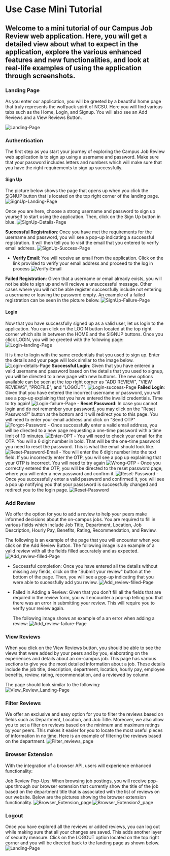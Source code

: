 # Use Case Mini Tutorial 

## Welcome to a mini tutorial of our Campus Job Review web application. Here, you will get a detailed view about what to expect in the application, explore the various enhanced features and new functionalities, and look at real-life examples of using the application through screenshots. 

### Landing Page
As you enter our application, you will be greeted by a beautiful home page that truly represents the wolfpack spirit of NCSU. Here you will find various tabs such as the Home, Login, and Signup. You will also see an Add Reviews and a View Reviews Button. 

![Landing-Page](docs/images/landing_page.jpeg)

### Authentication 
The first step as you start your journey of exploring the Campus Job Review web application is to sign up using a username and password. Make sure that your password includes letters and numbers which will make sure that you have the right requirements to sign up successfully. 

#### Sign Up
The picture below shows the page that opens up when you click the SIGNUP button that is located on the top right corner of the landing page. 
![SignUp-Landing-Page](docs/images/sign_up.png)

Once you are here, choose a strong username and password to sign up yourself to start using the application. Then, click on the Sign Up button in blue. 
![SignUp-Details-Page](docs/images/sign_up_fill.png)

**Successful Registration**: 
Once you have met the requirements for the username and password, you will see a pop-up indicating a successful registration. It will then tell you to visit the email that you entered to verify email address.
![SignUp-Success-Page](docs/images/sign_up_success.png)

- **Verify Email**:
You will receive an email from the application. Click on the link provided to verify your email address and proceed to the log in process
![Verify-Email](docs/images/verify_email.png)

**Failed Registration**: 
 Given that a username or email already exists, you will not be able to sign up and will recieve a unsuccessful message. Other cases where you will not be able register successfully include not entering a username or leaving the password empty. An example of a failed registration can be seen in the picture below. 
![SignUp-Failure-Page](docs/images/sign_up_fail.png)

#### Login
Now that you have successfully signed up as a valid user, let us login to the application. You can click on the LOGIN button located at the top right corner which sits in between the HOME and the SIGNUP buttons. Once you click LOGIN, you will be greeted with the following page: 
![Login-landing-Page](docs/images/login_landing.png)

   It is time to login with the same credentials that you used to sign up. Enter the details and your page will look similar to the image below. 
    ![Login-details-Page](docs/images/login_details.png)
**Successful Login**: Given that you have entered a valid username and password based on the details that you used to signup, you will be directed to a new page with new buttoms. The new options available can be seen at the top right corner as "ADD REVIEW", "VIEW REVIEWS", "PROFILE", and "LOGOUT".
![Login-success-Page](docs/images/login_success.png)
**Failed Login**: Given that you have entered the incorrect username or password, you will see a pop-up explaining that you have entered the invalid credentials. Time to try again!
![Login-failure-Page](docs/images/login_fail.png)
    - **Reset Password**: In case you cannot login and do not remember your password, you may click on the "Reset Password?" button at the bottom and it will redirect you to this page. You will need to enter your email address and click on "Send OTP"
    ![Forgot-Password](docs/images/forgot_pass.png)
    - Once successfully enter a valid email address, you will be directed to a new page requesting a one-time password with a time limit of 10 minutes.
    ![Enter-OPT](docs/images/enter_otp.png)
    - You will need to check your email for the OTP. You will a 6 digit number in bold. That will be the one-time password you need to reset the password. This is what the email should look like.
    ![Reset-Password-Email](docs/images/reset_pass_email.png)
    - You will enter the 6 digit number into the text field. If you incorrectly enter the OTP, you will see a pop up explaining that your OTP is incorrect. You will need to try again
    ![Wrong-OTP](docs/images/wrong_otp.png)
    - Once you correctly entered the OTP, you will be directed to the reset password page, where you will enter a new password and confirm it.
    ![Reset-Password](docs/images/reset_password.png)
    - Once you successfully enter a valid password and confirmed it, you will see a pop up notifying you that your passsword is successfully changed and redirect you to the login page.
    ![Reset-Password](docs/images/reset_password_success.png)






### Add Review
We offer the option for you to add a review to help your peers make informed decisions about the on-campus jobs. You are required to fill in various fields which include Job Title, Department, Location, Job Description, Hourly Pay, Benefits, Rating, Recommendation, and Review. 

The following is an example of the page that you will encounter when you click on the Add Review Button. 
The following image is an example of a valid review with all the fields filled accurately and as expected. 
![Add_review-filled-Page](docs/images/add_review_filled.png)

- Successful completion: Once you have entered all the details without missing any fields, click on the "Submit your review" button at the bottom of the page. Then, you will see a pop-up indicating that you were able to sucessfully add you review. 
![Add_review-filled-Page](docs/images/add_review_success.png)

- Failed in Adding a Review: Given that you don't fill all the fields that are required in the review form, you will encounter a pop-up telling you that there was an error in submitting your review. This will require you to verify your review again.

    The following image shows an example of a an error when adding a review: 
    ![Add_review-failure-Page](docs/images/add_review_failure.png)


### View Reviews 
When you click on the View Reviews button, you should be able to see the views that were added by your peers and by you, elaborating on the experiences and details about an on-campus job. This page has various sections to give you the most detailed information about a job. These details include the job title, description, department, location, hourly pay, employee benefits, review, rating, recommendation, and a reviewed by column. 

The page should look similar to the following: 
    ![View_Review_Landing-Page](docs/images/view_review_landing.jpg)

### Filter Reviews
We offer an exclusive and easy option for you to filter the reviews based on fields such as Department, Location, and Job Title. Moreover, we also allow you to set a filter on reviews based on the minimum and maximum ratings by your peers. This makes it easier for you to locate the most useful pieces of information in no time. Here is an example of filtering the reviews based on the department. 
    ![Filter_reviews_page](docs/images/filter_reviews.jpg)

### Browser Extension
With the integration of a browser API, users will experience enhanced functionality:

Job Review Pop-Ups: When browsing job postings, you will receive pop-ups through our browser extension that currently show the title of the job based on the department title that is associated with the list of reviews on our website. Below are the pictures showing the browser extension functionality. 
![Browser_Extension_page](docs/images/browser_extension_1.jpg)
![Browser_Extension2_page](docs/images/browser_extension_2.jpg)




### Logout
Once you have explored all the reviews or added reviews, you can log out while making sure that all your changes are saved. This adds another layer of security measure. Click on the LOGOUT option located on the top right corner and you will be directed back to the landing page as shown below. 
![Landing-Page](docs/images/landing_page.jpeg)
